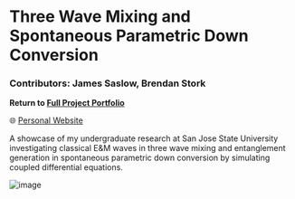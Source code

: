# Three Wave Mixing and Spontaneous Parametric Down Conversion

### Contributors: James Saslow, Brendan Stork

<b> Return to [Full Project Portfolio](https://github.com/jamessaslow/portfolio) </b>

🌐 [Personal Website](https://jamessaslow.github.io/home.html)

A showcase of my undergraduate research at San Jose State University investigating classical E&amp;M waves in three wave mixing and entanglement generation in spontaneous parametric down conversion by simulating coupled differential equations.

![image](https://github.com/user-attachments/assets/0840451a-aace-4da3-af3f-abf686170e87)

